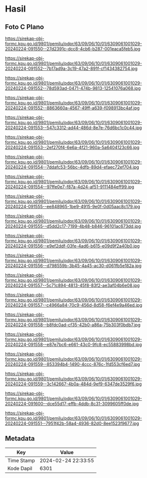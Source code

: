 # Hasil

## Foto C Plano

https://sirekap-obj-formc.kpu.go.id/9801/pemilu/pdpr/63/09/06/10/01/6309061001029-20240224-091550--27d2391c-dcc8-4cb6-b287-001eaca5feb5.jpg

https://sirekap-obj-formc.kpu.go.id/9801/pemilu/pdpr/63/09/06/10/01/6309061001029-20240224-091552--7b17ad9a-3c19-47a2-891f-cf1434382754.jpg

https://sirekap-obj-formc.kpu.go.id/9801/pemilu/pdpr/63/09/06/10/01/6309061001029-20240224-091552--78d593ad-0471-474b-9813-12541076a068.jpg

https://sirekap-obj-formc.kpu.go.id/9801/pemilu/pdpr/63/09/06/10/01/6309061001029-20240224-091552--8863660a-4567-49ff-a639-f098913bc4af.jpg

https://sirekap-obj-formc.kpu.go.id/9801/pemilu/pdpr/63/09/06/10/01/6309061001029-20240224-091553--547c3312-ad44-486d-8e7e-76d6bc1c0c44.jpg

https://sirekap-obj-formc.kpu.go.id/9801/pemilu/pdpr/63/09/06/10/01/6309061001029-20240224-091553--2ef270f4-6e6a-4f21-960a-5a6404123c66.jpg

https://sirekap-obj-formc.kpu.go.id/9801/pemilu/pdpr/63/09/06/10/01/6309061001029-20240224-091554--7ddafc53-56bc-4dfb-89d4-efaec72ef704.jpg

https://sirekap-obj-formc.kpu.go.id/9801/pemilu/pdpr/63/09/06/10/01/6309061001029-20240224-091554--97ffe0e7-f87a-4d24-af51-9111484eff99.jpg

https://sirekap-obj-formc.kpu.go.id/9801/pemilu/pdpr/63/09/06/10/01/6309061001029-20240224-091555--ee848965-1be9-4915-9e0f-0d05aac8c179.jpg

https://sirekap-obj-formc.kpu.go.id/9801/pemilu/pdpr/63/09/06/10/01/6309061001029-20240224-091555--d5dd2c17-7199-4b48-b846-96101ac673dd.jpg

https://sirekap-obj-formc.kpu.go.id/9801/pemilu/pdpr/63/09/06/10/01/6309061001029-20240224-091556--e9ef2ddf-03fe-4ad6-b615-e09d9f2a40b0.jpg

https://sirekap-obj-formc.kpu.go.id/9801/pemilu/pdpr/63/09/06/10/01/6309061001029-20240224-091556--d798559b-3b45-4a45-ac30-d061fb5e182a.jpg

https://sirekap-obj-formc.kpu.go.id/9801/pemilu/pdpr/63/09/06/10/01/6309061001029-20240224-091557--5c71c894-4813-45f8-83f2-ae3af04b6e08.jpg

https://sirekap-obj-formc.kpu.go.id/9801/pemilu/pdpr/63/09/06/10/01/6309061001029-20240224-091557--c4966a84-70c9-456d-8d58-f6ef4e9a46ed.jpg

https://sirekap-obj-formc.kpu.go.id/9801/pemilu/pdpr/63/09/06/10/01/6309061001029-20240224-091558--b8fdc0ad-cf35-42b0-a86a-75b303f0bdb7.jpg

https://sirekap-obj-formc.kpu.go.id/9801/pemilu/pdpr/63/09/06/10/01/6309061001029-20240224-091558--e87e7bc6-e661-43c0-9fc8-ec55883998bd.jpg

https://sirekap-obj-formc.kpu.go.id/9801/pemilu/pdpr/63/09/06/10/01/6309061001029-20240224-091559--853394b4-1490-4ccc-876c-1fd553cf6ed7.jpg

https://sirekap-obj-formc.kpu.go.id/9801/pemilu/pdpr/63/09/06/10/01/6309061001029-20240224-091559--3c142667-4b0a-484d-9ef9-6347de3529f6.jpg

https://sirekap-obj-formc.kpu.go.id/9801/pemilu/pdpr/63/09/06/10/01/6309061001029-20240224-091600--dce55d17-effb-4ddb-8c31-3099605ff0de.jpg

https://sirekap-obj-formc.kpu.go.id/9801/pemilu/pdpr/63/09/06/10/01/6309061001029-20240224-091551--7951f42b-58a4-4936-82d0-8ee1523f9677.jpg


## Metadata

| Key        | Value               |
| ---------- | ------------------- |
| Time Stamp | 2024-02-24 22:33:55 |
| Kode Dapil | 6301                |



